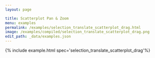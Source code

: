 ```yaml
---
layout: page

title: Scatterplot Pan & Zoom
menu: examples
permalink: /examples/selection_translate_scatterplot_drag.html
image: /examples/compiled/selection_translate_scatterplot_drag.png
edit_path: _data/examples.json
---
```




{% include example.html spec='selection_translate_scatterplot_drag'%}
